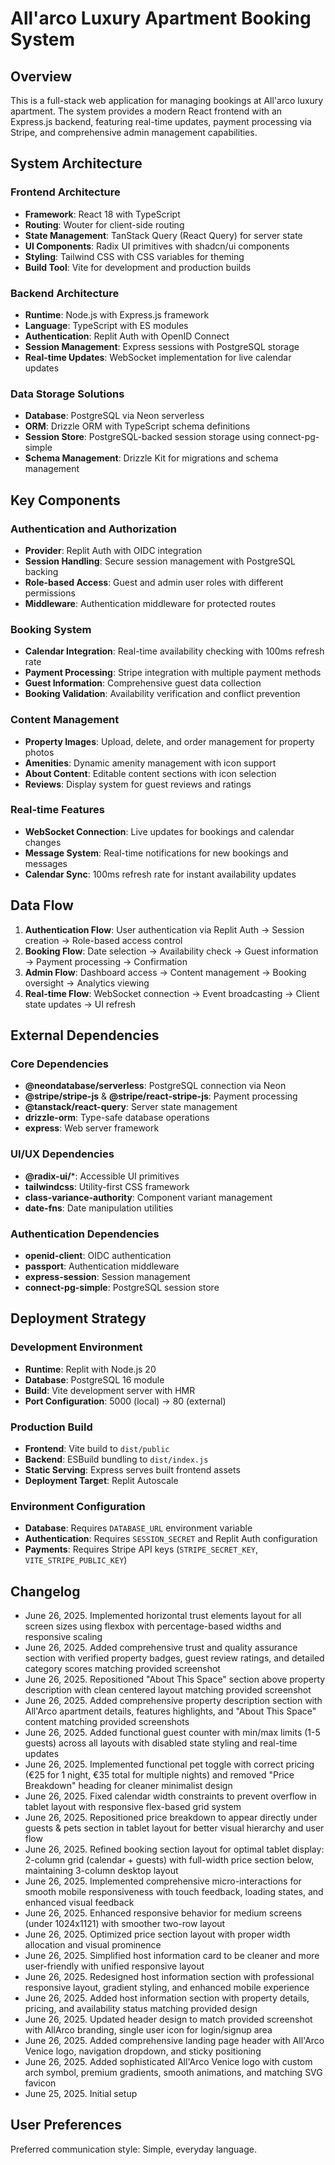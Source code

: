 # All'arco Luxury Apartment Booking System

## Overview

This is a full-stack web application for managing bookings at All'arco luxury apartment. The system provides a modern React frontend with an Express.js backend, featuring real-time updates, payment processing via Stripe, and comprehensive admin management capabilities.

## System Architecture

### Frontend Architecture
- **Framework**: React 18 with TypeScript
- **Routing**: Wouter for client-side routing
- **State Management**: TanStack Query (React Query) for server state
- **UI Components**: Radix UI primitives with shadcn/ui components
- **Styling**: Tailwind CSS with CSS variables for theming
- **Build Tool**: Vite for development and production builds

### Backend Architecture
- **Runtime**: Node.js with Express.js framework
- **Language**: TypeScript with ES modules
- **Authentication**: Replit Auth with OpenID Connect
- **Session Management**: Express sessions with PostgreSQL storage
- **Real-time Updates**: WebSocket implementation for live calendar updates

### Data Storage Solutions
- **Database**: PostgreSQL via Neon serverless
- **ORM**: Drizzle ORM with TypeScript schema definitions
- **Session Store**: PostgreSQL-backed session storage using connect-pg-simple
- **Schema Management**: Drizzle Kit for migrations and schema management

## Key Components

### Authentication and Authorization
- **Provider**: Replit Auth with OIDC integration
- **Session Handling**: Secure session management with PostgreSQL backing
- **Role-based Access**: Guest and admin user roles with different permissions
- **Middleware**: Authentication middleware for protected routes

### Booking System
- **Calendar Integration**: Real-time availability checking with 100ms refresh rate
- **Payment Processing**: Stripe integration with multiple payment methods
- **Guest Information**: Comprehensive guest data collection
- **Booking Validation**: Availability verification and conflict prevention

### Content Management
- **Property Images**: Upload, delete, and order management for property photos
- **Amenities**: Dynamic amenity management with icon support
- **About Content**: Editable content sections with icon selection
- **Reviews**: Display system for guest reviews and ratings

### Real-time Features
- **WebSocket Connection**: Live updates for bookings and calendar changes
- **Message System**: Real-time notifications for new bookings and messages
- **Calendar Sync**: 100ms refresh rate for instant availability updates

## Data Flow

1. **Authentication Flow**: User authentication via Replit Auth → Session creation → Role-based access control
2. **Booking Flow**: Date selection → Availability check → Guest information → Payment processing → Confirmation
3. **Admin Flow**: Dashboard access → Content management → Booking oversight → Analytics viewing
4. **Real-time Flow**: WebSocket connection → Event broadcasting → Client state updates → UI refresh

## External Dependencies

### Core Dependencies
- **@neondatabase/serverless**: PostgreSQL connection via Neon
- **@stripe/stripe-js** & **@stripe/react-stripe-js**: Payment processing
- **@tanstack/react-query**: Server state management
- **drizzle-orm**: Type-safe database operations
- **express**: Web server framework

### UI/UX Dependencies
- **@radix-ui/***: Accessible UI primitives
- **tailwindcss**: Utility-first CSS framework
- **class-variance-authority**: Component variant management
- **date-fns**: Date manipulation utilities

### Authentication Dependencies
- **openid-client**: OIDC authentication
- **passport**: Authentication middleware
- **express-session**: Session management
- **connect-pg-simple**: PostgreSQL session store

## Deployment Strategy

### Development Environment
- **Runtime**: Replit with Node.js 20
- **Database**: PostgreSQL 16 module
- **Build**: Vite development server with HMR
- **Port Configuration**: 5000 (local) → 80 (external)

### Production Build
- **Frontend**: Vite build to `dist/public`
- **Backend**: ESBuild bundling to `dist/index.js`
- **Static Serving**: Express serves built frontend assets
- **Deployment Target**: Replit Autoscale

### Environment Configuration
- **Database**: Requires `DATABASE_URL` environment variable
- **Authentication**: Requires `SESSION_SECRET` and Replit Auth configuration
- **Payments**: Requires Stripe API keys (`STRIPE_SECRET_KEY`, `VITE_STRIPE_PUBLIC_KEY`)

## Changelog
- June 26, 2025. Implemented horizontal trust elements layout for all screen sizes using flexbox with percentage-based widths and responsive scaling
- June 26, 2025. Added comprehensive trust and quality assurance section with verified property badges, guest review ratings, and detailed category scores matching provided screenshot
- June 26, 2025. Repositioned "About This Space" section above property description with clean centered layout matching provided screenshot
- June 26, 2025. Added comprehensive property description section with All'Arco apartment details, features highlights, and "About This Space" content matching provided screenshots
- June 26, 2025. Added functional guest counter with min/max limits (1-5 guests) across all layouts with disabled state styling and real-time updates
- June 26, 2025. Implemented functional pet toggle with correct pricing (€25 for 1 night, €35 total for multiple nights) and removed "Price Breakdown" heading for cleaner minimalist design
- June 26, 2025. Fixed calendar width constraints to prevent overflow in tablet layout with responsive flex-based grid system
- June 26, 2025. Repositioned price breakdown to appear directly under guests & pets section in tablet layout for better visual hierarchy and user flow
- June 26, 2025. Refined booking section layout for optimal tablet display: 2-column grid (calendar + guests) with full-width price section below, maintaining 3-column desktop layout
- June 26, 2025. Implemented comprehensive micro-interactions for smooth mobile responsiveness with touch feedback, loading states, and enhanced visual feedback
- June 26, 2025. Enhanced responsive behavior for medium screens (under 1024x1121) with smoother two-row layout
- June 26, 2025. Optimized price section layout with proper width allocation and visual prominence
- June 26, 2025. Simplified host information card to be cleaner and more user-friendly with unified responsive layout
- June 26, 2025. Redesigned host information section with professional responsive layout, gradient styling, and enhanced mobile experience
- June 26, 2025. Added host information section with property details, pricing, and availability status matching provided design
- June 26, 2025. Updated header design to match provided screenshot with AllArco branding, single user icon for login/signup area
- June 26, 2025. Added comprehensive landing page header with All'Arco Venice logo, navigation dropdown, and sticky positioning
- June 26, 2025. Added sophisticated All'Arco Venice logo with custom arch symbol, premium gradients, smooth animations, and matching SVG favicon
- June 25, 2025. Initial setup

## User Preferences

Preferred communication style: Simple, everyday language.